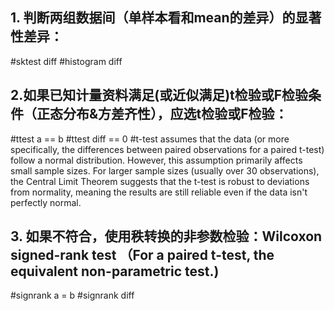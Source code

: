 ## 1. 判断两组数据间（单样本看和mean的差异）的显著性差异：
#sktest diff
#histogram diff
## 2.如果已知计量资料满足(或近似满足)t检验或F检验条件（正态分布&方差齐性），应选t检验或F检验： 
#ttest a == b
#ttest diff == 0
#t-test assumes that the data (or more specifically, the differences between paired observations for a paired t-test) follow a normal distribution. However, this assumption primarily affects small sample sizes. For larger sample sizes (usually over 30 observations), the Central Limit Theorem suggests that the t-test is robust to deviations from normality, meaning the results are still reliable even if the data isn't perfectly normal.
## 3. 如果不符合，使用秩转换的非参数检验：Wilcoxon signed-rank test （For a paired t-test, the equivalent non-parametric test.)
#signrank a = b
#signrank diff
